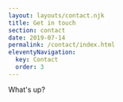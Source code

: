 ```yaml
---
layout: layouts/contact.njk
title: Get in touch
section: contact
date: 2019-07-14
permalink: /contact/index.html
eleventyNavigation:
  key: Contact
  order: 3
---
```

What's up?
